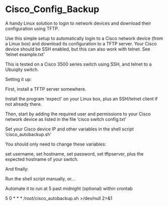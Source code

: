 # Cisco_Config_Backup
A handy Linux solution to login to network devices and download their configuration using TFTP.

Use this simple setup to automatically login to a Cisco network device (from a Linux box) and download its configuration to a TFTP server. Your Cisco device should be SSH enabled, but this can also work with telnet. See ‘telnet example.txt’

This is tested on a Cisco 3500 series switch using SSH, and telnet to a Ubuiqity switch. 

Setting it up:

First, install a TFTP server somewhere.

Install the program 'expect' on your Linux box, plus an SSH/telnet client if not already there.

Then, start by adding the required user and permissions to your Cisco network device as listed in the file ‘cisco switch config.txt’

Set your Cisco device IP and other variables in the shell script ‘cisco_autobackup.sh’

You should only need to change these variables:

set username, 
set hostname, 
set password, 
set tftpserver,
plus the expected hostname of your switch. 

And finally:

Run the shell script manually, or...

Automate it to run at 5 past midnight (optional) within crontab

5 0 * * * /root/cisco_autobackup.sh >/dev/null 2>&1


